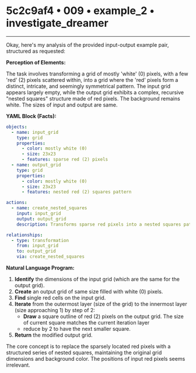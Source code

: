 # 5c2c9af4 • 009 • example_2 • investigate_dreamer

---
Okay, here's my analysis of the provided input-output example pair, structured as requested:

**Perception of Elements:**

The task involves transforming a grid of mostly 'white' (0) pixels, with a few 'red' (2) pixels scattered within, into a grid where the 'red' pixels form a distinct, intricate, and seemingly symmetrical pattern. The input grid appears largely empty, while the output grid exhibits a complex, recursive "nested squares" structure made of red pixels. The background remains white. The sizes of input and output are same.

**YAML Block (Facts):**



```yaml
objects:
  - name: input_grid
    type: grid
    properties:
      - color: mostly white (0)
      - size: 23x23
      - features: sparse red (2) pixels
  - name: output_grid
    type: grid
    properties:
      - color: mostly white (0)
      - size: 23x23
      - features: nested red (2) squares pattern

actions:
  - name: create_nested_squares
    input: input_grid
    output: output_grid
    description: Transforms sparse red pixels into a nested squares pattern.

relationships:
  - type: transformation
    from: input_grid
    to: output_grid
    via: create_nested_squares
```



**Natural Language Program:**

1. **Identify** the dimensions of the input grid (which are the same for the output grid).
2. **Create** an output grid of same size filled with white (0) pixels.
3. **Find** single red cells on the input grid.
4. **Iterate** from the outermost layer (size of the grid) to the innermost layer (size approaching 1) by step of 2:
   - **Draw** a square outline of red (2) pixels on the output grid. The size of current square matches the current iteration layer
   - reduce by 2 to have the next smaller square.
5. **Return** the modified output grid.

The core concept is to replace the sparsely located red pixels with a structured series of nested squares, maintaining the original grid dimensions and background color. The positions of input red pixels seems irrelevant.

